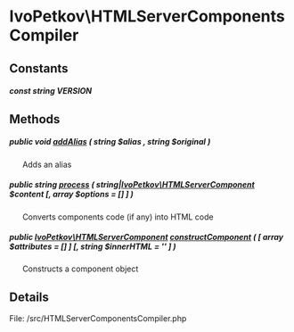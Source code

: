 # IvoPetkov\HTMLServerComponentsCompiler

## Constants

##### const string VERSION

## Methods

##### public void [addAlias](ivopetkov.htmlservercomponentscompiler.addalias.method.md) ( string $alias , string $original )

&nbsp;&nbsp;&nbsp;&nbsp;&nbsp;&nbsp;Adds an alias

##### public string [process](ivopetkov.htmlservercomponentscompiler.process.method.md) ( string|[IvoPetkov\HTMLServerComponent](ivopetkov.htmlservercomponent.class.md) $content [, array $options = [] ] )

&nbsp;&nbsp;&nbsp;&nbsp;&nbsp;&nbsp;Converts components code (if any) into HTML code

##### public [IvoPetkov\HTMLServerComponent](ivopetkov.htmlservercomponent.class.md) [constructComponent](ivopetkov.htmlservercomponentscompiler.constructcomponent.method.md) ( [ array $attributes = [] ]  [, string $innerHTML = '' ] )

&nbsp;&nbsp;&nbsp;&nbsp;&nbsp;&nbsp;Constructs a component object

## Details

File: /src/HTMLServerComponentsCompiler.php

